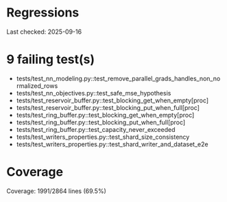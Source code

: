 # Regressions

Last checked: 2025-09-16

# 9 failing test(s)

- tests/test_nn_modeling.py::test_remove_parallel_grads_handles_non_normalized_rows
- tests/test_nn_objectives.py::test_safe_mse_hypothesis
- tests/test_reservoir_buffer.py::test_blocking_get_when_empty[proc]
- tests/test_reservoir_buffer.py::test_blocking_put_when_full[proc]
- tests/test_ring_buffer.py::test_blocking_get_when_empty[proc]
- tests/test_ring_buffer.py::test_blocking_put_when_full[proc]
- tests/test_ring_buffer.py::test_capacity_never_exceeded
- tests/test_writers_properties.py::test_shard_size_consistency
- tests/test_writers_properties.py::test_shard_writer_and_dataset_e2e

# Coverage

Coverage: 1991/2864 lines (69.5%)

